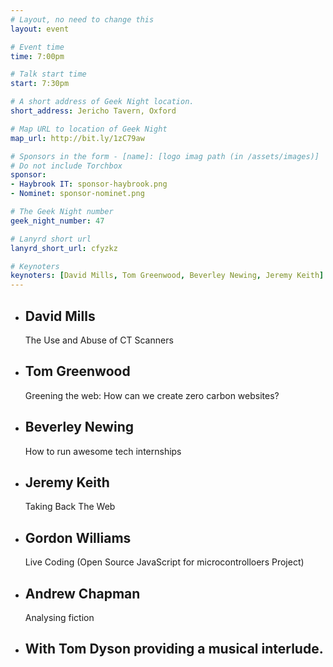```yaml
---
# Layout, no need to change this
layout: event

# Event time
time: 7:00pm

# Talk start time
start: 7:30pm

# A short address of Geek Night location.
short_address: Jericho Tavern, Oxford

# Map URL to location of Geek Night
map_url: http://bit.ly/1zC79aw

# Sponsors in the form - [name]: [logo imag path (in /assets/images)]
# Do not include Torchbox
sponsor:
- Haybrook IT: sponsor-haybrook.png
- Nominet: sponsor-nominet.png

# The Geek Night number
geek_night_number: 47

# Lanyrd short url
lanyrd_short_url: cfyzkz

# Keynoters
keynoters: [David Mills, Tom Greenwood, Beverley Newing, Jeremy Keith]
---
```


<ul class="keynotes">
     <li itemprop="performer" itemscope="itemscope" itemtype="http://schema.org/Person">
        <h2 itemprop="name">David Mills</h2>
        <p>The Use and Abuse of CT Scanners</p>
    </li>
    <li itemprop="performer" itemscope="itemscope" itemtype="http://schema.org/Person">
        <h2 itemprop="name">Tom Greenwood</h2>
        <p>Greening the web: How can we create zero carbon websites?</p>
    </li>
    <li itemprop="performer" itemscope="itemscope" itemtype="http://schema.org/Person">
        <h2 itemprop="name">Beverley Newing</h2>
        <p>How to run awesome tech internships</p>
    </li>
    <li itemprop="performer" itemscope="itemscope" itemtype="http://schema.org/Person">
        <h2 itemprop="name">Jeremy Keith</h2>
        <p>Taking Back The Web</p>
    </li>
</ul>

<ul class="microslots">
    <li itemprop="performer" itemscope="itemscope" itemtype="http://schema.org/Person">
        <h2 itemprop="name">Gordon Williams</h2>
        <p>Live Coding (Open Source JavaScript for microcontrolloers Project)</p>
    </li>
    <li itemprop="performer" itemscope="itemscope" itemtype="http://schema.org/Person">
        <h2 itemprop="name">Andrew Chapman</h2>
        <p>Analysing fiction</p>
    </li>
    <li itemprop="performer" itemscope="itemscope" itemtype="http://schema.org/Person">
        <h2 itemprop="name">With Tom Dyson providing a musical interlude.</h2>
    </li>
</ul>
